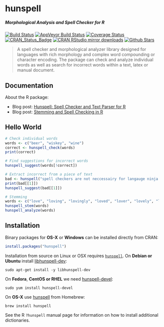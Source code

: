 # hunspell

##### *Morphological Analysis and Spell Checker for R*

[![Build Status](https://travis-ci.org/ropensci/hunspell.svg?branch=master)](https://travis-ci.org/ropensci/hunspell)
[![AppVeyor Build Status](https://ci.appveyor.com/api/projects/status/github/ropensci/hunspell?branch=master&svg=true)](https://ci.appveyor.com/project/ropensci/hunspell)
[![Coverage Status](https://codecov.io/github/ropensci/hunspell/coverage.svg?branch=master)](https://codecov.io/github/ropensci/hunspell?branch=master)
[![CRAN_Status_Badge](http://www.r-pkg.org/badges/version/hunspell)](http://cran.r-project.org/package=hunspell)
[![CRAN RStudio mirror downloads](http://cranlogs.r-pkg.org/badges/hunspell)](http://cran.r-project.org/web/packages/hunspell/index.html)
[![Github Stars](https://img.shields.io/github/stars/ropensci/hunspell.svg?style=social&label=Github)](https://github.com/ropensci/hunspell)

> A spell checker and morphological analyzer library designed for
  languages with rich morphology and complex word compounding or character
  encoding. The package can check and analyze individual words as well as
  search for incorrect words within a text, latex or manual document.

## Documentation

About the R package:

 - Blog post: [Hunspell: Spell Checker and Text Parser for R](https://www.opencpu.org/posts/hunspell-release/)
 - Blog post: [Stemming and Spell Checking in R](https://www.opencpu.org/posts/hunspell-1-2/)

## Hello World

```r
# Check individual words
words <- c("beer", "wiskey", "wine")
correct <- hunspell_check(words)
print(correct)

# Find suggestions for incorrect words
hunspell_suggest(words[!correct])

# Extract incorrect from a piece of text
bad <- hunspell("spell checkers are not neccessairy for langauge ninja's")
print(bad[[1]])
hunspell_suggest(bad[[1]])

# Stemming
words <- c("love", "loving", "lovingly", "loved", "lover", "lovely", "love")
hunspell_stem(words)
hunspell_analyze(words)
```

## Installation

Binary packages for __OS-X__ or __Windows__ can be installed directly from CRAN:

```r
install.packages("hunspell")
```

Installation from source on Linux or OSX requires [`hunspell`](https://hunspell.github.io/). On __Debian or Ubuntu__ install [libhunspell-dev](https://packages.debian.org/testing/libhunspell-dev):

```
sudo apt-get install -y libhunspell-dev
```

On __Fedora__,  __CentOS or RHEL__ we need [hunspell-devel](https://apps.fedoraproject.org/packages/hunspell-devel):

```
sudo yum install hunspell-devel
````

On __OS-X__ use [hunspell](https://github.com/Homebrew/homebrew-core/blob/master/Formula/hunspell.rb) from Homebrew:

```
brew install hunspell
```

See the R `?hunspell` manual page for information on how to install additional dictionaries.

